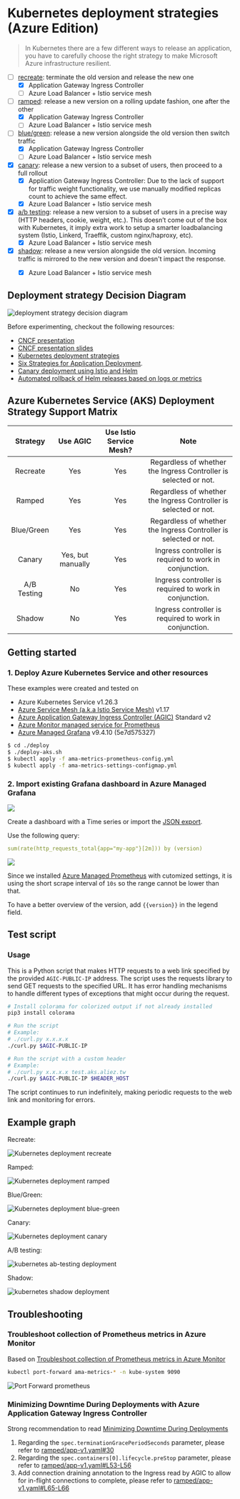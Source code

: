 # Kubernetes deployment strategies (Azure Edition)

> In Kubernetes there are a few different ways to release an application, you have
to carefully choose the right strategy to make Microsoft Azure infrastructure resilient.

- [ ] [recreate](recreate/): terminate the old version and release the new one
  - [x] Application Gateway Ingress Controller
  - [ ] Azure Load Balancer + Istio service mesh
- [ ] [ramped](ramped/): release a new version on a rolling update fashion, one
  after the other
  - [x] Application Gateway Ingress Controller
  - [ ] Azure Load Balancer + Istio service mesh
- [ ] [blue/green](blue-green/): release a new version alongside the old version
  then switch traffic
  - [x] Application Gateway Ingress Controller
  - [ ] Azure Load Balancer + Istio service mesh
- [x] [canary](canary/): release a new version to a subset of users, then proceed
  to a full rollout
  - [x] Application Gateway Ingress Controller: Due to the lack of support for traffic weight functionality, we use manually modified replicas count to achieve the same effect.
  - [x] Azure Load Balancer + Istio service mesh
- [x] [a/b testing](ab-testing/): release a new version to a subset of users in a precise way (HTTP headers, cookie, weight, etc.). This doesn’t come out of the box with Kubernetes, it imply extra work to setup a smarter loadbalancing system (Istio, Linkerd, Traeffik, custom nginx/haproxy, etc).
  - [x] Azure Load Balancer + Istio service mesh
- [x] [shadow](shadow/): release a new version alongside the old version. Incoming
  traffic is mirrored to the new version and doesn't impact the
  response.
  - [x] Azure Load Balancer + Istio service mesh


## Deployment strategy Decision Diagram

![deployment strategy decision diagram](decision-diagram.png)

Before experimenting, checkout the following resources:

- [CNCF presentation](https://www.youtube.com/watch?v=1oPhfKye5Pg)
- [CNCF presentation slides](https://www.slideshare.net/EtienneTremel/kubernetes-deployment-strategies-cncf-webinar)
- [Kubernetes deployment strategies](https://container-solutions.com/kubernetes-deployment-strategies/)
- [Six Strategies for Application Deployment](https://thenewstack.io/deployment-strategies/).
- [Canary deployment using Istio and Helm](https://github.com/etiennetremel/istio-cross-namespace-canary-release-demo)
- [Automated rollback of Helm releases based on logs or metrics](https://container-solutions.com/automated-rollback-helm-releases-based-logs-metrics/)

## Azure Kubernetes Service (AKS) Deployment Strategy Support Matrix

|   Strategy  |      Use AGIC     | Use Istio Service Mesh? |                               Note                               |
|:-----------:|:-----------------:|:-----------------------:|:----------------------------------------------------------------:|
| Recreate    |        Yes        |           Yes           | Regardless of whether the Ingress Controller is selected or not. |
| Ramped      |        Yes        |           Yes           | Regardless of whether the Ingress Controller is selected or not. |
| Blue/Green  |        Yes        |           Yes           | Regardless of whether the Ingress Controller is selected or not. |
| Canary      | Yes, but manually |           Yes           | Ingress controller is required to work in conjunction.           |
| A/B Testing |         No        |           Yes           | Ingress controller is required to work in conjunction.           |
| Shadow      |         No        |           Yes           | Ingress controller is required to work in conjunction.           |

## Getting started

### 1. Deploy Azure Kubernetes Service and other resources

These examples were created and tested on

- Azure Kubernetes Service v1.26.3
- [Azure Service Mesh (a.k.a Istio Service Mesh)][2] v1.17
- [Azure Application Gateway Ingress Controller (AGIC)][3] Standard v2
- [Azure Monitor managed service for Prometheus][1]
- [Azure Managed Grafana][4] v9.4.10 (5e7d575327)

```bash
$ cd ./deploy
$ ./deploy-aks.sh
$ kubectl apply -f ama-metrics-prometheus-config.yml
$ kubectl apply -f ama-metrics-settings-configmap.yml
```

### 2. Import existing Grafana dashboard in Azure Managed Grafana

![](./images/azure-managed-grafana.png)

Create a dashboard with a Time series or import the [JSON export](grafana-dashboard.json).

Use the following query:

```yaml
sum(rate(http_requests_total{app="my-app"}[2m])) by (version)
```

![](./images/prometheus-query.png)

Since we installed [Azure Managed Prometheus][1] with cutomized settings, it is using the short scrape
interval of `10s` so the range cannot be lower than that.

To have a better overview of the version, add `{{version}}` in the legend field.

## Test script

### Usage

This is a Python script that makes HTTP requests to a web link specified by the provided `AGIC-PUBLIC-IP` address. The script uses the requests library to send GET requests to the specified URL. It has error handling mechanisms to handle different types of exceptions that might occur during the request.

```bash
# Install colorama for colorized output if not already installed
pip3 install colorama

# Run the script
# Example:
# ./curl.py x.x.x.x
./curl.py $AGIC-PUBLIC-IP

# Run the script with a custom header
# Example:
# ./curl.py x.x.x.x test.aks.aliez.tw
./curl.py $AGIC-PUBLIC-IP $HEADER_HOST
```

The script continues to run indefinitely, making periodic requests to the web link and monitoring for errors.

## Example graph

Recreate:

![Kubernetes deployment recreate](recreate/grafana-recreate.png)

Ramped:

![Kubernetes deployment ramped](ramped/grafana-ramped.png)

Blue/Green:

![Kubernetes deployment blue-green](blue-green/grafana-blue-green.png)

Canary:

![Kubernetes deployment canary](canary/grafana-canary.png)

A/B testing:

![kubernetes ab-testing deployment](ab-testing/grafana-ab-testing.png)

Shadow:

![kubernetes shadow deployment](shadow/grafana-shadow.png)


## Troubleshooting

### Troubleshoot collection of Prometheus metrics in Azure Monitor

Based on [Troubleshoot collection of Prometheus metrics in Azure Monitor](https://learn.microsoft.com/en-us/azure/azure-monitor/essentials/prometheus-metrics-troubleshoot)

```bash
kubectl port-forward ama-metrics-* -n kube-system 9090
```

![Port Forward prometheus](./images/port-forward-prometheus.png)


### Minimizing Downtime During Deployments with Azure Application Gateway Ingress Controller

Strong recommendation to read [Minimizing Downtime During Deployments](https://azure.github.io/application-gateway-kubernetes-ingress/how-tos/minimize-downtime-during-deployments/)

1. Regarding the `spec.terminationGracePeriodSeconds` parameter, please refer to [ramped/app-v1.yaml#30][5]
2. Regarding the `spec.containers[0].lifecycle.preStop` parameter, please refer to [ramped/app-v1.yaml#L53-L56][6]
3. Add connection draining annotation to the Ingress read by AGIC to allow for in-flight connections to complete, please refer to [ramped/app-v1.yaml#L65-L66][7]

[1]: https://learn.microsoft.com/en-Us/azure/azure-monitor/essentials/prometheus-metrics-overview
[2]: https://learn.microsoft.com/en-us/azure/aks/istio-about
[3]: https://learn.microsoft.com/en-us/azure/application-gateway/ingress-controller-overview
[4]: https://learn.microsoft.com/en-us/azure/managed-grafana/
[5]: https://github.com/pichuang/k8s-deployment-strategies-azure-edition/blob/master/ramped/app-v1.yaml#L30
[6]: https://github.com/pichuang/k8s-deployment-strategies-azure-edition/blob/master/ramped/app-v1.yaml#L53-L56
[7]: https://github.com/pichuang/k8s-deployment-strategies-azure-edition/blob/master/ramped/app-v1.yaml#L65-L66
